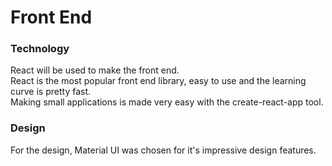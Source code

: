 # Front End

### Technology
React will be used to make the front end.\
React is the most popular front end library, easy to use and the learning curve is pretty fast.\
Making small applications is made very easy with the create-react-app tool.

### Design
For the design, Material UI was chosen for it's impressive design features.